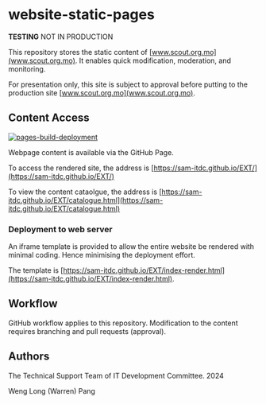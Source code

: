 # website-static-pages
**TESTING** NOT IN PRODUCTION

This repository stores the static content of [www.scout.org.mo](www.scout.org.mo). It enables quick modification, moderation, and monitoring.

For presentation only, this site is subject to approval before putting to the production site [www.scout.org.mo](www.scout.org.mo). 

## Content Access
[![pages-build-deployment](https://github.com/sam-itdc/EXT/actions/workflows/pages/pages-build-deployment/badge.svg)](https://github.com/sam-itdc/EXT/actions/workflows/pages/pages-build-deployment)

Webpage content is available via the GitHub Page.

To access the rendered site, the address is [https://sam-itdc.github.io/EXT/](https://sam-itdc.github.io/EXT/)

To view the content cataolgue, the address is [https://sam-itdc.github.io/EXT/catalogue.html](https://sam-itdc.github.io/EXT/catalogue.html)

### Deployment to web server

An iframe template is provided to allow the entire website be rendered with minimal coding. Hence minimising the deployment effort.

The template is [https://sam-itdc.github.io/EXT/index-render.html](https://sam-itdc.github.io/EXT/index-render.html).

## Workflow
GitHub workflow applies to this repository. Modification to the content requires branching and pull requests (approval).

## Authors
The Technical Support Team of IT Development Committee. 2024

Weng Long (Warren) Pang
